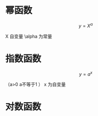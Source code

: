 # 幂函数

$$
y=X^\alpha
$$

X 自变量   \\alpha 为常量

# 指数函数

$$
y = a^x
$$

（a>0    a不等于1 ）  x 为自变量

# 对数函数  



